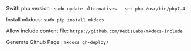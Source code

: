 Swith php version :
`sudo update-alternatives --set php /usr/bin/php7.4`

Install mkdocs:
`sudo pip install mkdocs`

Allow include content file:
`https://github.com/RedisLabs/mkdocs-include`

Generate Github Page :
`mkdocs gh-deploy7`